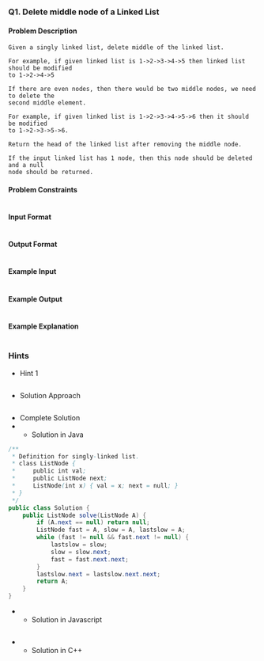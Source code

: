 ### Q1. Delete middle node of a Linked List
#### Problem Description
```text
Given a singly linked list, delete middle of the linked list.

For example, if given linked list is 1->2->3->4->5 then linked list should be modified 
to 1->2->4->5

If there are even nodes, then there would be two middle nodes, we need to delete the 
second middle element.

For example, if given linked list is 1->2->3->4->5->6 then it should be modified 
to 1->2->3->5->6.

Return the head of the linked list after removing the middle node.

If the input linked list has 1 node, then this node should be deleted and a null 
node should be returned.
```
#### Problem Constraints
```text

```
#### Input Format
```text

```
#### Output Format
```text

```
#### Example Input
```text

```
#### Example Output
```text

```
#### Example Explanation
```text

```
### Hints
* Hint 1
```text

```
* Solution Approach
```text

```
* Complete Solution
* * Solution in Java
```java
/**
 * Definition for singly-linked list.
 * class ListNode {
 *     public int val;
 *     public ListNode next;
 *     ListNode(int x) { val = x; next = null; }
 * }
 */
public class Solution {
    public ListNode solve(ListNode A) {
        if (A.next == null) return null;
        ListNode fast = A, slow = A, lastslow = A;
        while (fast != null && fast.next != null) {
            lastslow = slow;
            slow = slow.next;
            fast = fast.next.next;
        }
        lastslow.next = lastslow.next.next;
        return A;
    }
}
```
* * Solution in Javascript
```javascript

```
* * Solution in C++
```cpp

```


